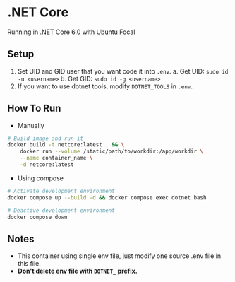 # .NET Core
Running in .NET Core 6.0 with Ubuntu Focal

## Setup
1. Set UID and GID user that you want code it into `.env`.
    a. Get UID: `sudo id -u <username>`
    b. Get GID: `sudo id -g <username>`
2. If you want to use dotnet tools, modify `DOTNET_TOOLS` in `.env`.

## How To Run
- Manually
```sh
# Build image and run it
docker build -t netcore:latest . && \
    docker run --volume /static/path/to/workdir:/app/workdir \
    --name container_name \
    -d netcore:latest
```

- Using compose
```sh
# Activate development environment
docker compose up --build -d && docker compose exec dotnet bash

# Deactive development environment
docker compose down
```

## Notes
- This container using single env file, just modify one source .env file in this file.
- **Don't delete env file with `DOTNET_` prefix.**
